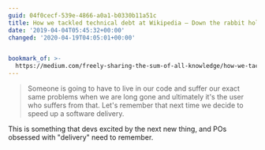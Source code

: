 ```yaml
---
guid: 04f0cecf-539e-4866-a0a1-b0330b11a51c
title: How we tackled technical debt at Wikipedia – Down the rabbit hole – Medium
date: '2019-04-04T05:45:32+00:00'
changed: '2020-04-19T04:05:01+00:00'


bookmark_of: >-
  https://medium.com/freely-sharing-the-sum-of-all-knowledge/how-we-tackled-technical-debt-at-wikipedia-d52030065e2c
---
```


> Someone is going to have to live in our code and suffer our exact same problems when we are long gone and ultimately it's the user who suffers from that. Let's remember that next time we decide to speed up a software delivery.

This is something that devs excited by the next new thing, and POs obsessed with "delivery" need to remember. 
